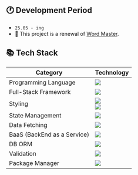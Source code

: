 ## 🕐 Development Period

- `25.05 - ing`
- 🚧 This project is a renewal of [Word Master](https://github.com/matchlessNostril/WordMaster).

## 📚 Tech Stack

| Category                  | Technology |
|---------------------------|------------|
| Programming Language      | <img src="https://img.shields.io/badge/TypeScript-3178C6?style=flat&logo=TypeScript&logoColor=white" /> |
| Full-Stack Framework        | <img src="https://img.shields.io/badge/Next.js (App Router)-000000?style=flat&logo=Next.js&logoColor=white" /> |
| Styling                   | <img src="https://img.shields.io/badge/Tailwind CSS-06B6D4?style=flat&logo=tailwindcss&logoColor=white" /> <br/> <img src="https://img.shields.io/badge/MUI-007FFF?style=flat&logo=mui&logoColor=white" /> |
| State Management          | <img src="https://img.shields.io/badge/Zustand-ECD53F?style=flat" /> |
| Data Fetching             | <img src="https://img.shields.io/badge/React Query-FF4154?style=flat&logo=reactquery&logoColor=white" /> |
| BaaS (BackEnd as a Service) | <img src="https://img.shields.io/badge/Supabase-3FCF8E?style=flat&logo=supabase&logoColor=white" /> |
| DB ORM | <img src="https://img.shields.io/badge/Prisma-2D3748?style=flat&logo=prisma&logoColor=white" /> |
| Validation | <img src="https://img.shields.io/badge/Zod-3E67B1?style=flat&logo=zod&logoColor=white" /> |
| Package Manager | <img src="https://img.shields.io/badge/Yarn Berry (PnP)-FFB3C7?style=flat&logo=yarn&logoColor=white" /> |

## 
